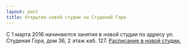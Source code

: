 ```yaml
---
layout: post
title: Открытие новой студии на Студеной Горе
---
```

С 1 марта 2016 начинаются занятия в новой студии по адресу ул. Студеная Гора, дом 36, 2 этаж каб. 127. <a href="/schedule/index.html#schedule-spasskaya-i-suzdalsky">Расписание в новой студии.</a>